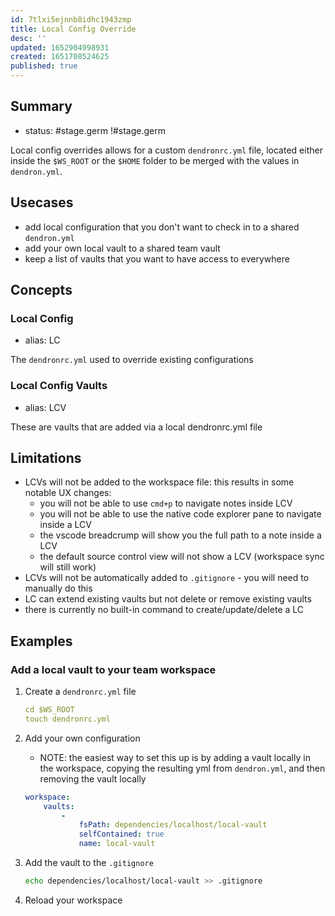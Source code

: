 ```yaml
---
id: 7tlxi5ejnnb8idhc1943zmp
title: Local Config Override
desc: ''
updated: 1652904998931
created: 1651708524625
published: true
---
```


## Summary
- status: #stage.germ
!#stage.germ

Local config overrides allows for a custom `dendronrc.yml` file, located either inside the `$WS_ROOT` or the `$HOME` folder to be merged with the values in `dendron.yml`.

## Usecases
- add local configuration that you don't want to check in to a shared `dendron.yml`
- add your own local vault to a shared team vault 
- keep a list of vaults that you want to have access to everywhere

## Concepts

### Local Config
- alias: LC

The `dendronrc.yml` used to override existing configurations

### Local Config Vaults 
- alias: LCV

These are vaults that are added via a local dendronrc.yml file

## Limitations
- LCVs will not be added to the workspace file: this results in some notable UX changes:
    - you will not be able to use `cmd+p` to navigate notes inside LCV
    - you will not be able to use the native code explorer pane to navigate inside a LCV
    - the vscode breadcrump will show you the full path to a note inside a LCV
    - the default source control view will not show a LCV (workspace sync will still work)
- LCVs will not be automatically added to `.gitignore` - you will need to manually do this
- LC can extend existing vaults but not delete or remove existing vaults
- there is currently no built-in command to create/update/delete a LC 

## Examples

### Add a local vault to your team workspace
1. Create a `dendronrc.yml` file
    ```yml
    cd $WS_ROOT
    touch dendronrc.yml
    ```
1. Add your own configuration 
    - NOTE: the easiest way to set this up is by adding a vault locally in the workspace, copying the resulting yml from `dendron.yml`, and then removing the vault locally
    ```yml
    workspace:
        vaults:
            -
                fsPath: dependencies/localhost/local-vault
                selfContained: true
                name: local-vault
    ```
1. Add the vault to the `.gitignore`
    ```sh
    echo dependencies/localhost/local-vault >> .gitignore
    ```

1. Reload your workspace
